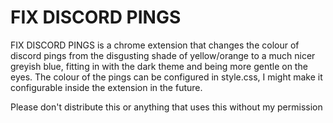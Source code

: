 # FIX DISCORD PINGS
FIX DISCORD PINGS is a chrome extension that changes the colour of discord pings from the disgusting shade of yellow/orange to a much nicer greyish blue, fitting in with the dark theme and being more gentle on the eyes. The colour of the pings can be configured in style.css, I might make it configurable inside the extension in the future.


Please don't distribute this or anything that uses this without my permission
